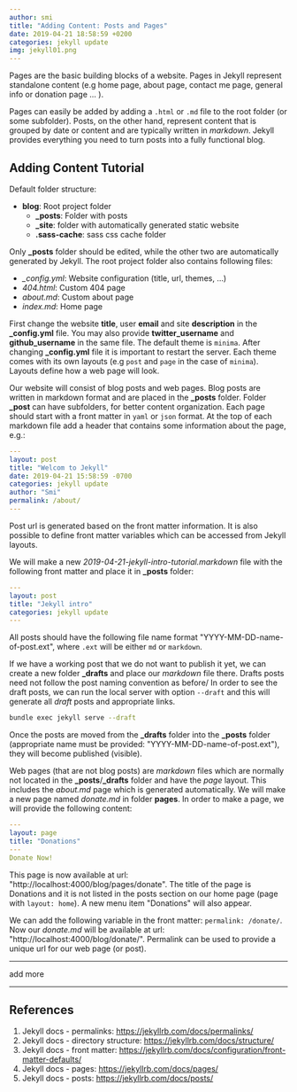 ```yaml
---
author: smi
title: "Adding Content: Posts and Pages"
date: 2019-04-21 18:58:59 +0200
categories: jekyll update
img: jekyll01.png
---
```


Pages are the basic building blocks of a website. Pages in Jekyll represent standalone content (e.g home page, about page, contact me page, general info or donation page ... ). 

Pages can easily be added by adding a `.html` or `.md` file to the root folder (or some subfolder).  Posts, on the other hand, represent content that is grouped by date or content and are typically written in *markdown*. Jekyll provides everything you need to turn posts into a fully functional blog. 

## Adding Content Tutorial

Default folder structure: 

- **blog**: Root project folder
  - **_posts**: Folder with posts
  - **_site**: folder with automatically generated static website
  - **.sass-cache**: sass css cache folder 

Only **_posts** folder should be edited, while the other two are automatically generated by Jekyll. The root project folder also contains following files:

- *_config.yml*: Website configuration (title, url, themes, ...)
- *404.html*: Custom 404 page
- *about.md*: Custom about page
- *index.md*: Home page

First change the website **title**, user **email** and site **description** in the **_config.yml** file. You may also provide **twitter_username** and **github_username** in the same file. The default theme is `minima`. After changing **_config.yml** file it is important to restart the server. Each theme comes with its own layouts (e.g `post` and `page` in the case of `minima`). Layouts define how a web page will look. 

Our website will consist of blog posts and web pages. Blog posts are written in markdown format and are placed in the **_posts** folder. Folder **_post** can have subfolders, for better content organization. Each page should start with a front matter in `yaml` or `json` format. At the top of each markdown file add a header that contains some information about the page, e.g.:

```yaml
---
layout: post
title: "Welcom to Jekyll"
date: 2019-04-21 15:58:59 -0700
categories: jekyll update
author: "Smi"
permalink: /about/
---
```

Post url is generated based on the front matter information. It is also possible to define front matter variables which can be accessed from Jekyll layouts. 

We will make a new *2019-04-21-jekyll-intro-tutorial.markdown* file with the following front matter and place it in **_posts** folder:

```yaml
---
layout: post
title: "Jekyll intro"
categories: jekyll update
---
```

All posts should have the following file name format "YYYY-MM-DD-name-of-post.ext", where `.ext` will be either `md` or `markdown`. 

If we have a working post that we do not want to publish it yet, we can create a new folder **_drafts** and place our *markdown* file there. Drafts posts need not follow the post naming convention as before/ In order to see the draft posts, we can run the local server with option `--draft` and this will generate all *draft* posts and appropriate links. 

```bash
bundle exec jekyll serve --draft
```

Once the posts are moved from the **_drafts** folder into the **_posts** folder (appropriate name must be provided: "YYYY-MM-DD-name-of-post.ext"), they will become published (visible).

Web pages (that are not blog posts) are *markdown* files which are normally not located in the **_posts**/**_drafts** folder and have the *page* layout. This includes the *about.md* page which is generated automatically. We will make a new page named *donate.md* in folder **pages**. In order to make a page, we will provide the following content: 

```yaml
---
layout: page
title: "Donations"
---
Donate Now!
```

This page is now available at url: "http://localhost:4000/blog/pages/donate". The title of the page is Donations and it is not listed in the posts section on our home page (page with `layout: home`). A new menu item "Donations" will also appear. 

We can add the following variable in the front matter: `permalink: /donate/`.  Now our *donate.md* will be available at url: "http://localhost:4000/blog/donate/". Permalink can be used to provide a unique url for our web page (or post). 

------

add more

------

## References

1. Jekyll docs - permalinks:  https://jekyllrb.com/docs/permalinks/
2. Jekyll docs - directory structure: https://jekyllrb.com/docs/structure/
3. Jekyll docs - front matter: https://jekyllrb.com/docs/configuration/front-matter-defaults/
4. Jekyll docs - pages: https://jekyllrb.com/docs/pages/
5. Jekyll docs - posts: https://jekyllrb.com/docs/posts/

